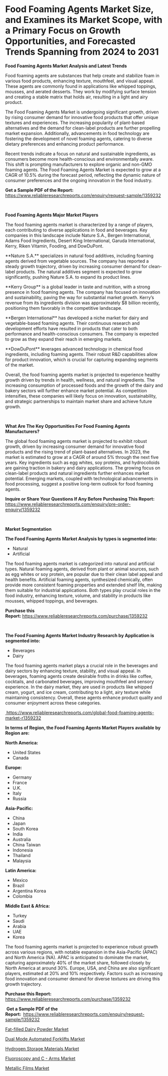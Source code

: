 <p><h1>Food Foaming Agents Market Size, and Examines its Market Scope, with a Primary Focus on Growth Opportunities, and Forecasted Trends Spanning from 2024 to 2031</h1></p><p><strong>Food Foaming Agents Market Analysis and Latest Trends</strong></p>
<p><p>Food foaming agents are substances that help create and stabilize foam in various food products, enhancing texture, mouthfeel, and visual appeal. These agents are commonly found in applications like whipped toppings, mousses, and aerated desserts. They work by modifying surface tension and creating a stable matrix that holds air, resulting in a light and airy product.</p><p>The Food Foaming Agents Market is undergoing significant growth, driven by rising consumer demand for innovative food products that offer unique textures and experiences. The increasing popularity of plant-based alternatives and the demand for clean-label products are further propelling market expansion. Additionally, advancements in food technology are fostering the development of novel foaming agents, catering to diverse dietary preferences and enhancing product performance.</p><p>Recent trends indicate a focus on natural and sustainable ingredients, as consumers become more health-conscious and environmentally aware. This shift is prompting manufacturers to explore organic and non-GMO foaming agents. The Food Foaming Agents Market is expected to grow at a CAGR of 10.5% during the forecast period, reflecting the dynamic nature of consumer preferences and the ongoing innovation in the food industry.</p></p>
<p><strong>Get a Sample PDF of the Report:&nbsp;</strong> <a href="https://www.reliableresearchreports.com/enquiry/request-sample/1359232?utm_campaign=31&utm_medium=2&utm_source=Github&utm_content=ia&utm_term=05122024&utm_id=food-foaming-agents">https://www.reliableresearchreports.com/enquiry/request-sample/1359232</a></p>
<p>&nbsp;</p>
<p><strong>Food Foaming Agents Major Market Players</strong></p>
<p><p>The food foaming agents market is characterized by a range of players, each contributing to diverse applications in food and beverages. Key companies in this landscape include Nature S.A., Bergen International, Adams Food Ingredients, Desert King International, Garuda International, Kerry, Riken Vitamin, Fooding, and DowDuPont.</p><p>**Nature S.A.** specializes in natural food additives, including foaming agents derived from vegetable sources. The company has reported a steady growth trajectory, driven by increasing consumer demand for clean-label products. The natural additives segment is expected to grow significantly, pushing Nature S.A. to expand its product lines.</p><p>**Kerry Group** is a global leader in taste and nutrition, with a strong presence in food foaming agents. The company has focused on innovation and sustainability, paving the way for substantial market growth. Kerry’s revenue from its ingredients division was approximately $8 billion recently, positioning them favorably in the competitive landscape.</p><p>**Bergen International** has developed a niche market for dairy and vegetable-based foaming agents. Their continuous research and development efforts have resulted in products that cater to both performance and health-conscious consumers. The company is expected to grow as they expand their reach in emerging markets.</p><p>**DowDuPont** leverages advanced technology in chemical food ingredients, including foaming agents. Their robust R&D capabilities allow for product innovation, which is crucial for capturing expanding segments of the market.</p><p>Overall, the food foaming agents market is projected to experience healthy growth driven by trends in health, wellness, and natural ingredients. The increasing consumption of processed foods and the growth of the dairy and bakery sectors will further enhance market potential. As competition intensifies, these companies will likely focus on innovation, sustainability, and strategic partnerships to maintain market share and achieve future growth.</p></p>
<p>&nbsp;</p>
<p><strong>What Are The Key Opportunities For Food Foaming Agents Manufacturers?</strong></p>
<p><p>The global food foaming agents market is projected to exhibit robust growth, driven by increasing consumer demand for innovative food products and the rising trend of plant-based alternatives. In 2023, the market is estimated to grow at a CAGR of around 5% through the next five years. Key ingredients such as egg whites, soy proteins, and hydrocolloids are gaining traction in bakery and dairy applications. The growing focus on clean-label products and natural ingredients further enhances market potential. Emerging markets, coupled with technological advancements in food processing, suggest a positive long-term outlook for food foaming agents.</p></p>
<p><strong>Inquire or Share Your Questions If Any Before Purchasing This Report:</strong> <a href="https://www.reliableresearchreports.com/enquiry/pre-order-enquiry/1359232?utm_campaign=31&utm_medium=2&utm_source=Github&utm_content=ia&utm_term=05122024&utm_id=food-foaming-agents">https://www.reliableresearchreports.com/enquiry/pre-order-enquiry/1359232</a></p>
<p>&nbsp;</p>
<p><strong>Market Segmentation</strong></p>
<p><strong>The Food Foaming Agents Market Analysis by types is segmented into:</strong></p>
<p><ul><li>Natural</li><li>Artificial</li></ul></p>
<p><p>The food foaming agents market is categorized into natural and artificial types. Natural foaming agents, derived from plant or animal sources, such as egg whites or soy protein, are popular due to their clean label appeal and health benefits. Artificial foaming agents, synthesized chemically, often provide more consistent foaming properties and extended shelf life, making them suitable for industrial applications. Both types play crucial roles in the food industry, enhancing texture, volume, and stability in products like mousses, whipped toppings, and beverages.</p></p>
<p><strong>Purchase this Report:&nbsp;</strong><a href="https://www.reliableresearchreports.com/purchase/1359232?utm_campaign=31&utm_medium=2&utm_source=Github&utm_content=ia&utm_term=05122024&utm_id=food-foaming-agents">https://www.reliableresearchreports.com/purchase/1359232</a></p>
<p>&nbsp;</p>
<p><strong>The Food Foaming Agents Market Industry Research by Application is segmented into:</strong></p>
<p><ul><li>Beverages</li><li>Dairy</li></ul></p>
<p><p>The food foaming agents market plays a crucial role in the beverages and dairy sectors by enhancing texture, stability, and visual appeal. In beverages, foaming agents create desirable froths in drinks like coffee, cocktails, and carbonated beverages, improving mouthfeel and sensory experience. In the dairy market, they are used in products like whipped cream, yogurt, and ice cream, contributing to a light, airy texture while maintaining consistency. Overall, these agents enhance product quality and consumer enjoyment across these categories.</p></p>
<p><a href="https://www.reliableresearchreports.com/global-food-foaming-agents-market-r1359232?utm_campaign=31&utm_medium=2&utm_source=Github&utm_content=ia&utm_term=05122024&utm_id=food-foaming-agents">&nbsp;https://www.reliableresearchreports.com/global-food-foaming-agents-market-r1359232</a></p>
<p><strong>In terms of Region, the Food Foaming Agents Market Players available by Region are:</strong></p>
<p>
    <p> <strong> North America: </strong>
        <ul>
            <li>United States</li>
            <li>Canada</li>
        </ul>
        </p> 
    <p> <strong> Europe: </strong>
        <ul>
            <li>Germany</li>
            <li>France</li>
            <li>U.K.</li>
            <li>Italy</li>
            <li>Russia</li>
        </ul>
        </p> 
    <p> <strong> Asia-Pacific: </strong>
        <ul>
            <li>China</li>
            <li>Japan</li>
            <li>South Korea</li>
            <li>India</li>
            <li>Australia</li>
            <li>China Taiwan</li>
            <li>Indonesia</li>
            <li>Thailand</li>
            <li>Malaysia</li>
        </ul>
        </p> 
    <p> <strong> Latin America: </strong>
        <ul>
            <li>Mexico</li>
            <li>Brazil</li>
            <li>Argentina Korea</li>
            <li>Colombia</li>
        </ul>
        </p> 
    <p> <strong> Middle East & Africa: </strong>
        <ul>
            <li>Turkey</li>
            <li>Saudi</li>
            <li>Arabia</li>
            <li>UAE</li>
            <li>Korea</li>
        </ul>
    </p>
    </p>
<p><p>The food foaming agents market is projected to experience robust growth across various regions, with notable expansion in the Asia-Pacific (APAC) and North America (NA). APAC is anticipated to dominate the market, capturing approximately 40% of the market share, followed closely by North America at around 30%. Europe, USA, and China are also significant players, estimated at 20% and 10% respectively. Factors such as increasing food innovation and consumer demand for diverse textures are driving this growth trajectory.</p></p>
<p><strong>Purchase this Report: </strong><a href="https://www.reliableresearchreports.com/purchase/1359232?utm_campaign=31&utm_medium=2&utm_source=Github&utm_content=ia&utm_term=05122024&utm_id=food-foaming-agents">https://www.reliableresearchreports.com/purchase/1359232</a></p>
<p>&nbsp;<strong>Get a Sample PDF of the Report:&nbsp;&nbsp;</strong><a href="https://www.reliableresearchreports.com/enquiry/request-sample/1359232?utm_campaign=31&utm_medium=2&utm_source=Github&utm_content=ia&utm_term=05122024&utm_id=food-foaming-agents">https://www.reliableresearchreports.com/enquiry/request-sample/1359232</a></p>
<p><strong></strong></p>
<p><p><a href="https://github.com/MonroeBullock54/Market-Research-Report-List-1/blob/main/fat-filled-dairy-powder-market.md?utm_campaign=31&utm_medium=2&utm_source=Github&utm_content=ia&utm_term=05122024&utm_id=food-foaming-agents">Fat-filled Dairy Powder Market</a></p><p><a href="https://issuu.com/reportprime-2/docs/dual-mode-automated-forklifts-market-size-2030.ppt?utm_campaign=31&utm_medium=2&utm_source=Github&utm_content=ia&utm_term=05122024&utm_id=food-foaming-agents">Dual Mode Automated Forklifts Market</a></p><p><a href="https://www.linkedin.com/pulse/navigating-hydrogen-storage-materials-market-size-using-144-eyvpe?utm_campaign=31&utm_medium=2&utm_source=Github&utm_content=ia&utm_term=05122024&utm_id=food-foaming-agents">Hydrogen Storage Materials Market</a></p><p><a href="https://github.com/shondapmbau/Market-Research-Report-List-1/blob/main/fluoroscopy-and-c-arms-market.md?utm_campaign=31&utm_medium=2&utm_source=Github&utm_content=ia&utm_term=05122024&utm_id=food-foaming-agents">Fluoroscopy and C - Arms Market</a></p><p><a href="https://www.linkedin.com/pulse/insightful-metallic-films-market-report-analyzing-industry-uufse?utm_campaign=31&utm_medium=2&utm_source=Github&utm_content=ia&utm_term=05122024&utm_id=food-foaming-agents">Metallic Films Market</a></p></p>